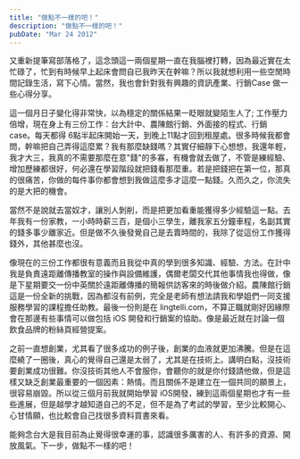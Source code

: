 ```yaml
---
title: "做點不一樣的吧！"
description: "做點不一樣的吧！"
pubDate: "Mar 24 2012"
---
```


又重新提筆寫部落格了，這念頭這一兩個星期一直在我腦裡打轉，因為最近實在太忙碌了，忙到有時候早上起床會問自已我昨天在幹嘛？所以我就想利用一些空閒時間記錄生活，寫下心情。當然，我也會針對我有興趣的資訊產業、行銷Case 做一些心得分享。

這一個月日子變化得非常快，以為穩定的關係結果一眨眼就變陌生人了; 工作壓力倍增，現在身上有三份工作：台大計中、農陳館行銷、外面接的程式、行銷case。每天都得 6點半起床開始一天，到晚上11點才回到租屋處。很多時候我都會問，幹嘛把自己弄得這麼累？我有那麼缺錢嗎？其實仔細靜下心想想，我還年輕，我才大三，我真的不需要那麼在意"錢"的多寡，有機會就去做了，不管是練經驗、增加歷練都很好，何必還在學習階段就把錢看那麼重。若是把錢把在第一位，那真的很痛苦，你做的每件事你都會想到我做這麼多才這麼一點錢。久而久之，你流失的是大把的機會。

當然不是說就去當奴才，讓別人剝削，而是把更加看重能獲得多少經驗這一點。去年我有一份家教，一小時時薪三百，是個小三學生，離我家五分鐘車程，名副其實的錢多事少離家近。但是做不久後發覺自己是去賣時間的，我除了從這份工作獲得錢外，其他甚麼也沒。

像現在的三份工作都很有意義而且我從中真的學到很多知識、經驗、方法。在計中我是負責遠距離傳播教室的操作與設備維護，偶爾老闆交代其他事情我也得做，像是下星期要交一份中英關於遠距離傳播的簡報供訪客來的時後做介紹。農陳館行銷這是一份全新的挑戰，因為都沒有前例，完全是老師有想法請我和學姐們一同支援服務學習的課程擔任助教。最後一份則是在 lingtelli.com，不算正職就剛好因緣際會在那邊有些事情可以做包括 iOS 開發和行銷案的協助。像是最近就在討論一個飲食品牌的粉絲頁經營提案。

之前一直想創業，尤其看了很多成功的例子後，創業的血液就更加沸騰。但是在這麼繞了一圈後，真心的覺得自己還是太弱了，尤其是在技術上。講明白點，沒技術要創業成功很難。你沒技術其他人不會服你，會聽你的就是你付錢請他做，但是這樣又缺乏創業最重要的一個因素：熱情。而且關係不是建立在一個共同的願景上，很容易崩毀。所以從三個月前我就開始學習 iOS開發，練到這兩個星期也才有一些些進展，但是越學才越知道自己的不足，但不是為了考試的學習，至少比較開心、心甘情願，也比較會自己找很多資料買書來看。

能夠念台大是我目前為止覺得很幸運的事，認識很多厲害的人、有許多的資源、開放風氣。下一步，做點不一樣的吧！
